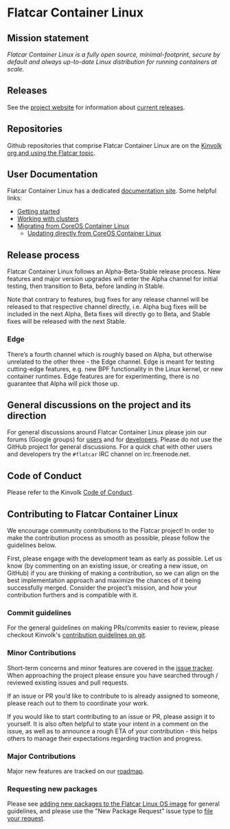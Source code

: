 # Flatcar Container Linux

## Mission statement

_Flatcar Container Linux is a fully open source, minimal-footprint, secure by default and always up-to-date Linux distribution for running containers at scale._

## Releases

See the [project website](https://kinvolk.io/flatcar-container-linux/) for information about [current releases](https://kinvolk.io/flatcar-container-linux/releases/). 

## Repositories

Github repositories that comprise Flatcar Container Linux are on the [Kinvolk org and using the Flatcar topic](https://github.com/search?q=org%3Akinvolk+topic%3Aflatcar).

## User Documentation

Flatcar Container Linux has a dedicated [documentation site](https://kinvolk.io/docs/flatcar-container-linux/latest/). Some helpful links:

* [Getting started](https://kinvolk.io/docs/flatcar-container-linux/latest/installing/)
* [Working with clusters](https://kinvolk.io/docs/flatcar-container-linux/latest/#creating-clusters)
* [Migrating from CoreOS Container Linux](https://kinvolk.io/docs/flatcar-container-linux/latest/migrating-from-coreos/)
  * [Updating directly from CoreOS Container Linux](https://kinvolk.io/docs/flatcar-container-linux/latest/migrating-from-coreos/update-from-container-linux/)

## Release process

Flatcar Container Linux follows an Alpha-Beta-Stable release process. New features and major version upgrades will enter the Alpha channel for initial testing, then transition to Beta, before landing in Stable.

Note that contrary to features, bug fixes for any release channel will be released to that respective channel directly, i.e. Alpha bug fixes will be included in the next Alpha, Beta fixes will directly go to Beta, and Stable fixes will be released with the next Stable.

### Edge

There’s a fourth channel which is roughly based on Alpha, but otherwise unrelated to the other three - the Edge channel. Edge is meant for testing cutting-edge features, e.g. new BPF functionality in the Linux kernel, or new container runtimes. Edge features are for experimenting, there is no guarantee that Alpha will pick those up.

## General discussions on the project and its direction

For general discussions around Flatcar Container Linux please join our forums (Google groups) for [users](https://groups.google.com/forum/#!forum/flatcar-linux-user) and for [developers](https://groups.google.com/forum/#!forum/flatcar-linux-dev). Please do not use the GitHub project for general discussions. For a quick chat with other users and developers try the `#flatcar` IRC channel on irc.freenode.net.

## Code of Conduct

Please refer to the Kinvolk [Code of Conduct](https://github.com/kinvolk/contribution/blob/master/CODE_OF_CONDUCT.md).

## Contributing to Flatcar Container Linux

We encourage community contributions to the Flatcar project! In order to make the contribution process as smooth as possible, please follow the guidelines below.

First, please engage with the development team as early as possible. Let us know (by commenting on an existing issue, or creating a new issue, on GitHub) if you are thinking of making a contribution, so we can align on the best implementation approach and maximize the chances of it being successfully merged. Consider the project’s mission, and how your contribution furthers and is compatible with it.

### Commit guidelines

For the general guidelines on making PRs/commits easier to review, please checkout Kinvolk's [contribution guidelines on git](https://github.com/kinvolk/contribution/tree/master/topics/git.md).

### Minor Contributions

Short-term concerns and minor features are covered in the [issue tracker](https://github.com/kinvolk/Flatcar/issues/). When approaching the project please ensure you have searched through / reviewed existing issues and pull requests.

If an issue or PR you’d like to contribute to is already assigned to someone, please reach out to them to coordinate your work.

If you would like to start contributing to an issue or PR, please assign it to yourself. It is also often helpful to state your intent in a comment on the issue, as well as to announce a rough ETA of your contribution - this helps others to manage their expectations regarding traction and progress.

### Major Contributions

Major new features are tracked on our [roadmap](https://github.com/orgs/kinvolk/projects/12).

### Requesting new packages

Please see [adding new packages to the Flatcar Linux OS image](adding-new-packages.md) for general guidelines, and please use the "New Package Request" issue type to [file your request](https://github.com/kinvolk/Flatcar/issues/new/choose).

